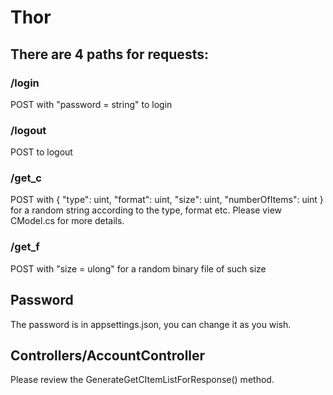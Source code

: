 # Thor

## There are 4 paths for requests:
### /login
POST with "password = string" to login

### /logout
POST to logout

### /get_c
POST with 
{
  "type": uint,
  "format": uint,
  "size": uint,
  "numberOfItems": uint
}
for a random string according to the type, format etc.
Please view CModel.cs for more details.

### /get_f
POST with "size = ulong" for a random binary file of such size

## Password
The password is in appsettings.json, you can change it as you wish.

## Controllers/AccountController
Please review the GenerateGetCItemListForResponse() method.
